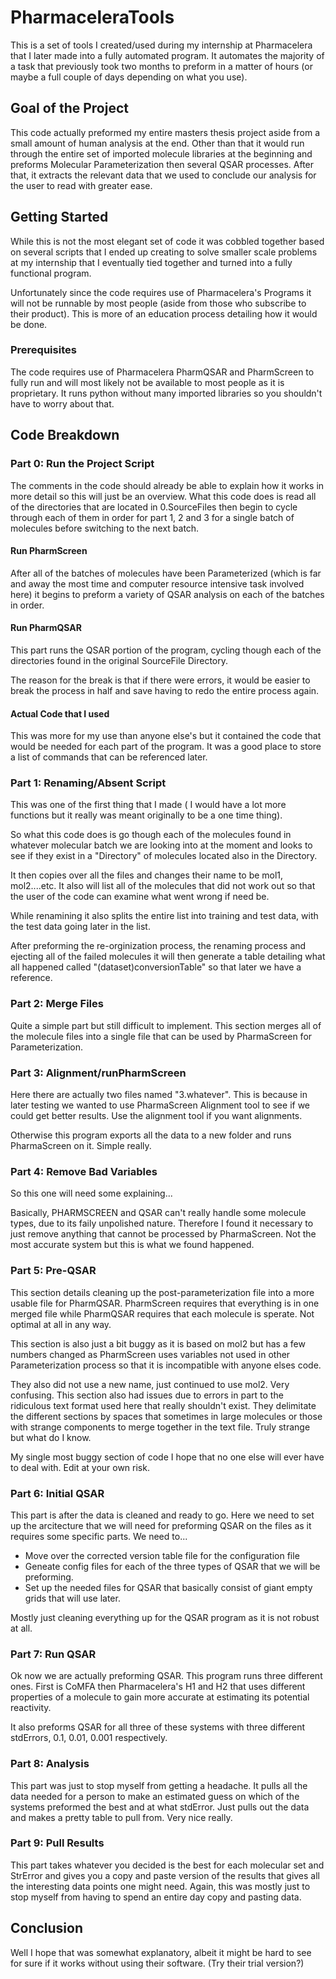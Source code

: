 # PharmaceleraTools

This is a set of tools I created/used during my internship at Pharmacelera that I later made into a fully automated program. It automates the majority of a task that previously took two months to preform in a matter of hours (or maybe a full couple of days depending on what you use).

## Goal of the Project

This code actually preformed my entire masters thesis project aside from a small amount of human analysis at the end. Other than that it would run through the entire set of imported molecule libraries at the beginning and preforms Molecular Parameterization then several QSAR processes. After that, it extracts the relevant data that we used to conclude our analysis for the user to read with greater ease.

## Getting Started

While this is not the most elegant set of code it was cobbled together based on several scripts that I ended up creating to solve smaller scale problems at my internship that I eventually tied together and turned into a fully functional program.

Unfortunately since the code requires use of Pharmacelera's Programs it will not be runnable by most people (aside from those who subscribe to their product). This is more of an education process detailing how it would be done.


### Prerequisites

The code requires use of Pharmacelera PharmQSAR and PharmScreen to fully run and will most likely not be available to most people as it is proprietary. It runs python without many imported libraries so you shouldn't have to worry about that.




## Code Breakdown

### Part 0: Run the Project Script

The comments in the code should already be able to explain how it works in more detail so this will just be an overview. What this code does is read all of the directories that are located in 0.SourceFiles then begin to cycle through each of them in order for part 1, 2 and 3 for a single batch of molecules before switching to the next batch.

#### Run PharmScreen

After all of the batches of molecules have been Parameterized (which is far and away the most time and computer resource intensive task involved here) it begins to preform a variety of QSAR analysis on each of the batches in order.

#### Run PharmQSAR

This part runs the QSAR portion of the program, cycling though each of the directories found in the original SourceFile Directory.

The reason for the break is that if there were errors, it would be easier to break the process in half and save having to redo the entire process again.

#### Actual Code that I used

This was more for my use than anyone else's but it contained the code that would be needed for each part of the program. It was a good place to store a list of commands that can be referenced later.

### Part 1: Renaming/Absent Script

This was one of the first thing that I made ( I would have a lot more functions but it really was meant originally to be a one time thing).

So what this code does is go though each of the molecules found in whatever molecular batch we are looking into at the moment and looks to see if they exist in a "Directory" of molecules located also in the Directory.

It then copies over all the files and changes their name to be mol1, mol2....etc. It also will list all of the molecules that did not work out so that the user of the code can examine what went wrong if need be.

While renamining it also splits the entire list into training and test data, with the test data going later in the list.

After preforming the re-orginization process, the renaming process and ejecting all of the failed molecules it will then generate a table detailing what all happened called "(dataset)conversionTable" so that later we have a reference.


### Part 2: Merge Files

Quite a simple part but still difficult to implement. This section merges all of the molecule files into a single file that can be used by PharmaScreen for Parameterization.


### Part 3: Alignment/runPharmScreen

Here there are actually two files named "3.whatever". This is because in later testing we wanted to use PharmaScreen Alignment tool to see if we could get better results. Use the alignment tool if you want alignments.

Otherwise this program exports all the data to a new folder and runs PharmaScreen on it. Simple really.


### Part 4: Remove Bad Variables

So this one will need some explaining...

Basically, PHARMSCREEN and QSAR can't really handle some molecule types, due to its faily unpolished nature. Therefore I found it necessary to just remove anything that cannot be processed by PharmaScreen. Not the most accurate system but this is what we found happened.


### Part 5: Pre-QSAR

This section details cleaning up the post-parameterization file into a more usable file for PharmQSAR. PharmScreen requires that everything is in one merged file while PharmQSAR requires that each molecule is sperate. Not optimal at all in any way.

This section is also just a bit buggy as it is based on mol2 but has a few numbers changed as PharmScreen uses variables not used in other Parameterization process so that it is incompatible with anyone elses code.

They also did not use a new name, just continued to use mol2. Very confusing. This section also had issues due to errors in part to the ridiculous text format used here that really shouldn't exist. They delimitate the different sections by spaces that sometimes in large molecules or those with strange components to merge together in the text file. Truly strange but what do I know.

My single most buggy section of code I hope that no one else will ever have to deal with. Edit at your own risk.

### Part 6: Initial QSAR

This part is after the data is cleaned and ready to go. Here we need to set up the arcitecture that we will need for preforming QSAR on the files as it requires some specific parts. We need to...
* Move over the corrected version table file for the configuration file
* Geneate config files for each of the three types of QSAR that we will be preforming.
* Set up the needed files for QSAR that basically consist of giant empty grids that will use later.

Mostly just cleaning everything up for the QSAR program as it is not robust at all.


### Part 7: Run QSAR

Ok now we are actually preforming QSAR. This program runs three different ones. First is CoMFA then Pharmacelera's H1 and H2 that uses different properties of a molecule to gain more accurate at estimating its potential reactivity.

It also preforms QSAR for all three of these systems with three different stdErrors, 0.1, 0.01, 0.001 respectively.


### Part 8: Analysis

This part was just to stop myself from getting a headache. It pulls all the data needed for a person to make an estimated guess on which of the systems preformed the best and at what stdError. Just pulls out the data and makes a pretty table to pull from. Very nice really.


### Part 9: Pull Results

This part takes whatever you decided is the best for each molecular set and StrError and gives you a copy and paste version of the results that gives all the interesting data points one might need. Again, this was mostly just to stop myself from having to spend an entire day copy and pasting data.




## Conclusion

Well I hope that was somewhat explanatory, albeit it might be hard to see for sure if it works without using their software. (Try their trial version?)



















#

